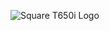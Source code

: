 ![Square T650i Logo](https://user-images.githubusercontent.com/129936802/232316922-019ba200-8ae5-4228-a9c4-b711bfe0c75c.png)
